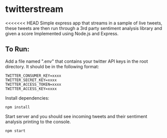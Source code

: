 # twitterstream
<<<<<<< HEAD
Simple express app that streams in a sample of live tweets, these tweets are then run through a 3rd party sentiment analysis library and given a score Implemented using Node.js and Express.

## To Run: 
 Add a file named ".env" that contains your twitter API keys in the root directory. It should be in the following format:
```
TWITTER_CONSUMER_KEY=xxxx
TWITTER_SECRET_KEY=xxxx
TWITTER_ACCESS_TOKEN=xxxx
TWITTER_ACCESS_KEY=xxxx
```

Install dependencies:
```
npm install
```

Start server and you should see incoming tweets and their sentiment analysis printing to the console.
```
npm start
```
